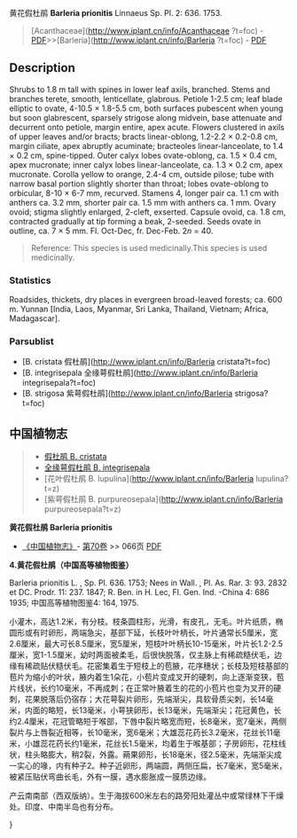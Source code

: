 黄花假杜鹃 **Barleria prionitis** Linnaeus Sp. Pl. 2: 636. 1753.

> [Acanthaceae](http://www.iplant.cn/info/Acanthaceae ?t=foc) - [PDF](http://iplant.cn/foc/pdf/Acanthaceae.pdf)>>[Barleria](http://www.iplant.cn/info/Barleria ?t=foc) - [PDF](http://www.iplant.cn/foc/pdf/Barleria.pdf)

## Description

Shrubs to 1.8 m tall with spines in lower leaf axils, branched. Stems and branches terete, smooth, lenticellate, glabrous. Petiole 1-2.5 cm; leaf blade elliptic to ovate, 4-10.5 × 1.8-5.5 cm, both surfaces pubescent when young but soon glabrescent, sparsely strigose along midvein, base attenuate and decurrent onto petiole, margin entire, apex acute. Flowers clustered in axils of upper leaves and/or bracts; bracts linear-oblong, 1.2-2.2 × 0.2-0.8 cm, margin ciliate, apex abruptly acuminate; bracteoles linear-lanceolate, to 1.4 × 0.2 cm, spine-tipped. Outer calyx lobes ovate-oblong, ca. 1.5 × 0.4 cm, apex mucronate; inner calyx lobes linear-lanceolate, ca. 1.3 × 0.2 cm, apex mucronate. Corolla yellow to orange, 2.4-4 cm, outside pilose; tube with narrow basal portion slightly shorter than throat; lobes ovate-oblong to orbicular, 8-10 × 6-7 mm, recurved. Stamens 4, longer pair ca. 1.1 cm with anthers ca. 3.2 mm, shorter pair ca. 1.5 mm with anthers ca. 1 mm. Ovary ovoid; stigma slightly enlarged, 2-cleft, exserted. Capsule ovoid, ca. 1.8 cm, contracted gradually at tip forming a beak, 2-seeded. Seeds ovate in outline, ca. 7 × 5 mm. Fl. Oct-Dec, fr. Dec-Feb. 2*n* = 40.

> Reference: 
> This species is used medicinally.This species is used medicinally.

### Statistics
Roadsides, thickets, dry places in evergreen broad-leaved forests; ca. 600 m. Yunnan [India, Laos, Myanmar, Sri Lanka, Thailand, Vietnam; Africa, Madagascar].

### Parsublist

* [B.  cristata  假杜鹃](http://www.iplant.cn/info/Barleria cristata?t=foc)
* [B.  integrisepala  全缘萼假杜鹃](http://www.iplant.cn/info/Barleria integrisepala?t=foc)
* [B.  strigosa  紫萼假杜鹃](http://www.iplant.cn/info/Barleria strigosa?t=foc)

## 中国植物志

> * [假杜鹃  B.  cristata](Barleria-cristata-假杜鹃.md)
> * [全缘萼假杜鹃  B.  integrisepala](Barleria-integrisepala-全缘萼假杜鹃.md)
> * [花叶假杜鹃  B.  lupulina](http://www.iplant.cn/info/Barleria lupulina?t=z)
> * [紫萼假杜鹃  B.  purpureosepala](http://www.iplant.cn/info/Barleria purpureosepala?t=z)

**黄花假杜鹃 Barleria prionitis**

* [《中国植物志》](http://www.iplant.cn/frps)- [第70卷](http://www.iplant.cn/frps/vol/70) >> 066页 [PDF](http://www.iplant.cn/frps/pdf/70/066a.PDF)

**4.黄花假杜鹃（中国高等植物图鉴）**

Barleria prionitis L. , Sp. Pl. 636. 1753; Nees in Wall. , Pl. As. Rar. 3: 93. 2832 et DC. Prodr. 11: 237. 1847; R. Ben. in H. Lec, Fl. Gen. Ind. -China 4: 686 1935; 中国高等植物图鉴4: 164, 1975.

小灌木，高达1.2米，有分枝。枝条圆柱形，光滑，有皮孔，无毛。叶片纸质，椭圆形或有时卵形，两端急尖，基部下延，长枝叶叶柄长，叶片通常长5厘米，宽2.6厘米，最大可长8.5厘米，宽5厘米，短枝叶叶柄长10-15毫米，叶片长1.2-2.5厘米，宽1-1.5厘米，幼时两面被柔毛，后很快脱落，仅主脉上有稀疏糙伏毛，边缘有稀疏贴伏糙伏毛。花密集着生于短枝上的苞腋，花序穗状；长枝及短枝基部的苞片为缩小的叶状，腋内着生1朵花，小苞片变成叉开的硬刺，向上逐渐变狭，苞片线状，长约10毫米，不再成刺；在正常叶腋着生的花的小苞片也变为叉开的硬刺，花果脱落后仍宿存；大花萼裂片卵形，先端渐尖，具软骨质尖刺，长14毫米，内面的略短，长13毫米，小萼狭卵形，长13毫米，先端渐尖；花冠黄色，长约2.4厘米，花冠管略短于喉部，下唇中裂片略宽而短，长8毫米，宽7毫米，两侧裂片与上唇裂近相等，长10毫米，宽6毫米；大雄蕊花药长3.2毫米，花丝长11毫米，小雄蕊花药长约1毫米，花丝长1.5毫米，均着生于喉基部；子房卵形，花柱线状，柱头略膨大，稍2裂，外露。蒴果卵形，长18毫米，径2.5毫米，先端渐尖成一实心的喙，内有种子2。种子近卵形，两端圆，两侧压扁，长7毫米，宽5毫米，被紧压贴伏弯曲长毛，外有一膜，遇水膨胀成一膜质边缘。

产云南南部（西双版纳）。生于海拔600米左右的路旁阳处灌丛中或常绿林下干燥处。印度、中南半岛也有分布。

}